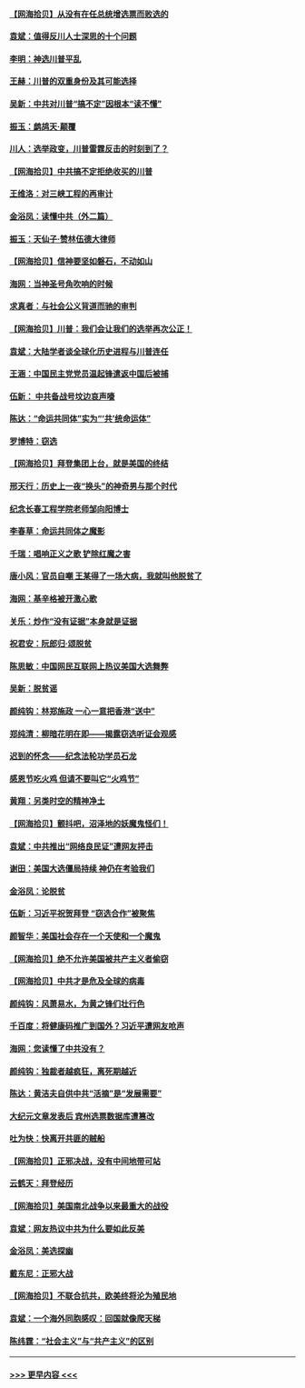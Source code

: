 #### [【网海拾贝】从没有在任总统增选票而败选的](../pages/nsc993/n12600435.md?t=12071451) 
#### [袁斌：值得反川人士深思的十个问题](../pages/nsc993/n12600332.md?t=12071451) 
#### [李明：神选川普平乱](../pages/nsc993/n12599751.md?t=12071451) 
#### [王赫：川普的双重身份及其可能选择](../pages/nsc993/n12599723.md?t=12071451) 
#### [吴新：中共对川普“搞不定”因根本“读不懂”](../pages/nsc993/n12599502.md?t=12071451) 
#### [振玉：鹧鸪天‧颠覆](../pages/nsc993/n12599494.md?t=12071451) 
#### [川人：选举政变，川普雷霆反击的时刻到了？](../pages/nsc993/n12599291.md?t=12071451) 
#### [【网海拾贝】中共搞不定拒绝收买的川普](../pages/nsc993/n12598955.md?t=12071451) 
#### [王维洛：对三峡工程的再审计](../pages/nsc993/n12598436.md?t=12071451) 
#### [金浴凤：读懂中共（外二篇）](../pages/nsc993/n12597943.md?t=12071451) 
#### [振玉：天仙子‧赞林伍德大律师](../pages/nsc993/n12597929.md?t=12071451) 
#### [【网海拾贝】信神要坚如磐石，不动如山](../pages/nsc993/n12597901.md?t=12071451) 
#### [海网：当神圣号角吹响的时候](../pages/nsc993/n12595891.md?t=12071451) 
#### [求真者：与社会公义背道而驰的审判](../pages/nsc993/n12595868.md?t=12071451) 
#### [【网海拾贝】川普：我们会让我们的选举再次公正！](../pages/nsc993/n12594930.md?t=12071451) 
#### [袁斌：大陆学者谈全球化历史进程与川普连任](../pages/nsc993/n12594690.md?t=12071451) 
#### [王涵：中国民主党党员温起锋遣返中国后被捕](../pages/nsc993/n12594540.md?t=12071451) 
#### [伍新： 中共备战号坟边哀声嚎](../pages/nsc993/n12593086.md?t=12071451) 
#### [陈达：“命运共同体”实为“‘共’统命运体”](../pages/nsc993/n12590865.md?t=12071451) 
#### [罗博特：窃选](../pages/nsc993/n12590619.md?t=12071451) 
#### [【网海拾贝】拜登集团上台，就是美国的终结](../pages/nsc993/n12589725.md?t=12071451) 
#### [邢天行：历史上一夜“换头”的神奇男与那个时代](../pages/nsc993/n12589424.md?t=12071451) 
#### [纪念长春工程学院老师邹向阳博士](../pages/nsc993/n12585390.md?t=12071451) 
#### [李春草：命运共同体之魔影](../pages/nsc993/n12585026.md?t=12071451) 
#### [千瑞：唱响正义之歌 铲除红魔之害](../pages/nsc993/n12585002.md?t=12071451) 
#### [唐小风：官员自嘲 王某得了一场大病，我就叫他脱贫了](../pages/nsc993/n12584981.md?t=12071451) 
#### [海网：基辛格被开激心歌](../pages/nsc993/n12584946.md?t=12071451) 
#### [关乐：炒作“没有证据”本身就是证据](../pages/nsc993/n12583146.md?t=12071451) 
#### [祝君安：阮郎归‧颂脱贫](../pages/nsc993/n12583119.md?t=12071451) 
#### [陈思敏：中国网民互联网上热议美国大选舞弊](../pages/nsc993/n12582845.md?t=12071451) 
#### [吴新：脱贫谣](../pages/nsc993/n12580839.md?t=12071451) 
#### [颜纯钩：林郑施政 一心一意把香港“送中”](../pages/nsc993/n12580805.md?t=12071451) 
#### [郑纯清：柳暗花明在即——揭露窃选听证会观感](../pages/nsc993/n12580795.md?t=12071451) 
#### [迟到的怀念——纪念法轮功学员石龙](../pages/nsc993/n12580245.md?t=12071451) 
#### [感恩节吃火鸡  但请不要叫它“火鸡节”](../pages/nsc993/n12580252.md?t=12071451) 
#### [黄翔：另类时空的精神净土](../pages/nsc993/n12578638.md?t=12071451) 
#### [【网海拾贝】颤抖吧，沼泽地的妖魔鬼怪们！](../pages/nsc993/n12578552.md?t=12071451) 
#### [袁斌：中共推出“网络良民证”遭网友抨击](../pages/nsc993/n12578511.md?t=12071451) 
#### [谢田：美国大选僵局持续 神仍在考验我们](../pages/nsc993/n12577432.md?t=12071451) 
#### [金浴凤：论脱贫](../pages/nsc993/n12576386.md?t=12071451) 
#### [伍新：习近平祝贺拜登 “窃选合作”被聚焦](../pages/nsc993/n12576358.md?t=12071451) 
#### [颜智华：美国社会存在一个天使和一个魔鬼](../pages/nsc993/n12574299.md?t=12071451) 
#### [【网海拾贝】绝不允许美国被共产主义者偷窃](../pages/nsc993/n12573396.md?t=12071451) 
#### [【网海拾贝】中共才是危及全球的病毒](../pages/nsc993/n12571204.md?t=12071451) 
#### [颜纯钩：风萧易水，为黄之锋们壮行色](../pages/nsc993/n12571487.md?t=12071451) 
#### [千百度：将健康码推广到国外？习近平遭网友呛声](../pages/nsc993/n12570808.md?t=12071451) 
#### [海网：您读懂了中共没有？](../pages/nsc993/n12570487.md?t=12071451) 
#### [颜纯钩：独裁者越疯狂，离死期越近](../pages/nsc993/n12569055.md?t=12071451) 
#### [陈达：黄洁夫自供中共“活摘”是“发展需要”](../pages/nsc993/n12568541.md?t=12071451) 
#### [大纪元文章发表后 宾州选票数据库遭篡改](../pages/nsc993/n12568105.md?t=12071451) 
#### [吐为快：快离开共匪的贼船](../pages/nsc993/n12568462.md?t=12071451) 
#### [【网海拾贝】正邪决战，没有中间地带可站](../pages/nsc993/n12568439.md?t=12071451) 
#### [云鹤天：拜登经历](../pages/nsc993/n12567294.md?t=12071451) 
#### [【网海拾贝】美国南北战争以来最重大的战役](../pages/nsc993/n12567247.md?t=12071451) 
#### [袁斌：网友热议中共为什么要如此反美](../pages/nsc993/n12567162.md?t=12071451) 
#### [金浴凤：美选探幽](../pages/nsc993/n12567147.md?t=12071451) 
#### [戴东尼：正邪大战](../pages/nsc993/n12567033.md?t=12071451) 
#### [【网海拾贝】不联合抗共，欧美终将沦为殖民地](../pages/nsc993/n12565068.md?t=12071451) 
#### [袁斌：一个海外同胞感叹：回国就像爬天梯](../pages/nsc993/n12564986.md?t=12071451) 
#### [陈纬霆：“社会主义”与“共产主义”的区别](../pages/nsc993/n12562417.md?t=12071451) 

----
#### [ >>> 更早内容 <<< ](../indexes/nsc993-earlier.md)
